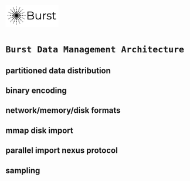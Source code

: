 ![Burst](../../../documentation/burst_small.png)

# `Burst Data Management Architecture`

## partitioned data distribution 

## binary encoding

## network/memory/disk formats

## mmap disk import

## parallel import nexus protocol

## sampling

